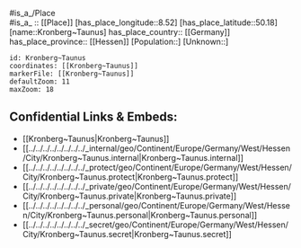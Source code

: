 ﻿---
location: [50.18,8.52] 
mapzoom: [7,12] 
mapmarker: city 
type: City
tags:
- geo/City


SpocWebEntityId: 31659
isDeleted: false
confidential: public

---
#is_a_/Place  
#is_a_ :: [[Place]] 
[has_place_longitude::8.52] 
[has_place_latitude::50.18] 
[name::Kronberg~Taunus] 
has_place_country:: [[Germany]]  
has_place_province:: [[Hessen]] 
[Population::] 
[Unknown::] 


```leaflet
id: Kronberg~Taunus
coordinates: [[Kronberg~Taunus]] 
markerFile: [[Kronberg~Taunus]] 
defaultZoom: 11 
maxZoom: 18
```


## Confidential Links & Embeds: 
- [[Kronberg~Taunus|Kronberg~Taunus]]  
- [[../../../../../../../../_internal/geo/Continent/Europe/Germany/West/Hessen/City/Kronberg~Taunus.internal|Kronberg~Taunus.internal]] 
- [[../../../../../../../../_protect/geo/Continent/Europe/Germany/West/Hessen/City/Kronberg~Taunus.protect|Kronberg~Taunus.protect]] 
- [[../../../../../../../../_private/geo/Continent/Europe/Germany/West/Hessen/City/Kronberg~Taunus.private|Kronberg~Taunus.private]] 
- [[../../../../../../../../_personal/geo/Continent/Europe/Germany/West/Hessen/City/Kronberg~Taunus.personal|Kronberg~Taunus.personal]] 
- [[../../../../../../../../_secret/geo/Continent/Europe/Germany/West/Hessen/City/Kronberg~Taunus.secret|Kronberg~Taunus.secret]] 
